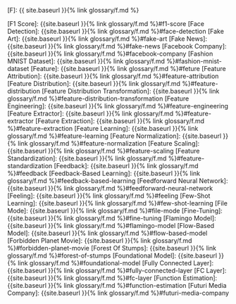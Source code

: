 [F]: {{ site.baseurl }}{% link glossary/f.md %}

[F1 Score]: {{site.baseurl }}{% link glossary/f.md %}#f1-score
[Face Detection]: {{site.baseurl }}{% link glossary/f.md %}#face-detection
[Fake Art]: {{site.baseurl }}{% link glossary/f.md %}#fake-art
[Fake News]: {{site.baseurl }}{% link glossary/f.md %}#fake-news
[Facebook Company]: {{site.baseurl }}{% link glossary/f.md %}#facebook-company
[Fashion MNIST Dataset]: {{site.baseurl }}{% link glossary/f.md %}#fashion-mnist-dataset
[Feature]: {{site.baseurl }}{% link glossary/f.md %}#feture
[Feature Attribution]: {{site.baseurl }}{% link glossary/f.md %}#feature-attribution
[Feature Distribution]: {{site.baseurl }}{% link glossary/f.md %}#feature-distribution
[Feature Distribution Transformation]: {{site.baseurl }}{% link glossary/f.md %}#feature-distribution-transformation
[Feature Engineering]: {{site.baseurl }}{% link glossary/f.md %}#feature-engineering
[Feature Extractor]: {{site.baseurl }}{% link glossary/f.md %}#feature-extractor
[Feature Extraction]: {{site.baseurl }}{% link glossary/f.md %}#feature-extraction
[Feature Learning]: {{site.baseurl }}{% link glossary/f.md %}#feature-learning
[Feature Normalization]: {{site.baseurl }}{% link glossary/f.md %}#feature-normalization
[Feature Scaling]: {{site.baseurl }}{% link glossary/f.md %}#feature-scaling
[Feature Standardization]: {{site.baseurl }}{% link glossary/f.md %}#feature-standardization
[Feedback]: {{site.baseurl }}{% link glossary/f.md %}#feedback
[Feedback-Based Learning]: {{site.baseurl }}{% link glossary/f.md %}#feedback-based-learning
[Feedforward Neural Network]: {{site.baseurl }}{% link glossary/f.md %}#feedforward-neural-network
[Feeling]: {{site.baseurl }}{% link glossary/f.md %}#feeling
[Few-Shot Learning]: {{site.baseurl }}{% link glossary/f.md %}#few-shot-learning
[File Mode]: {{site.baseurl }}{% link glossary/f.md %}#file-mode
[Fine-Tuning]: {{site.baseurl }}{% link glossary/f.md %}#fine-tuning
[Flamingo Model]: {{site.baseurl }}{% link glossary/f.md %}#flamingo-model
[Flow-Based Model]: {{site.baseurl }}{% link glossary/f.md %}#flow-based-model
[Forbidden Planet Movie]: {{site.baseurl }}{% link glossary/f.md %}#forbidden-planet-movie
[Forest Of Stumps]: {{site.baseurl }}{% link glossary/f.md %}#forest-of-stumps
[Foundational Model]: {{site.baseurl }}{% link glossary/f.md %}#foundational-model
[Fully Connected Layer]: {{site.baseurl }}{% link glossary/f.md %}#fully-connected-layer
[FC Layer]: {{site.baseurl }}{% link glossary/f.md %}#fc-layer
[Function Estimation]: {{site.baseurl }}{% link glossary/f.md %}#function-estimation
[Futuri Media Company]: {{site.baseurl }}{% link glossary/f.md %}#futuri-media-company
